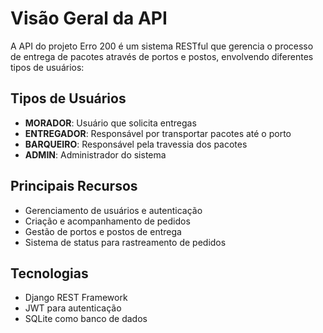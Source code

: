 # Visão Geral da API

A API do projeto Erro 200 é um sistema RESTful que gerencia o processo de entrega de pacotes através de portos e postos, envolvendo diferentes tipos de usuários:

## Tipos de Usuários

- **MORADOR**: Usuário que solicita entregas
- **ENTREGADOR**: Responsável por transportar pacotes até o porto
- **BARQUEIRO**: Responsável pela travessia dos pacotes
- **ADMIN**: Administrador do sistema

## Principais Recursos

- Gerenciamento de usuários e autenticação
- Criação e acompanhamento de pedidos
- Gestão de portos e postos de entrega
- Sistema de status para rastreamento de pedidos

## Tecnologias

- Django REST Framework
- JWT para autenticação
- SQLite como banco de dados
